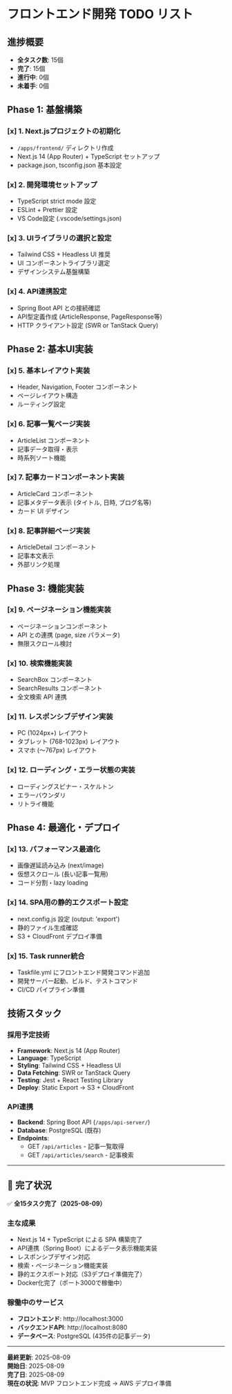 # フロントエンド開発 TODO リスト

## 進捗概要
- **全タスク数**: 15個
- **完了**: 15個
- **進行中**: 0個
- **未着手**: 0個

## Phase 1: 基盤構築

### [x] 1. Next.jsプロジェクトの初期化
- `/apps/frontend/` ディレクトリ作成
- Next.js 14 (App Router) + TypeScript セットアップ
- package.json, tsconfig.json 基本設定

### [x] 2. 開発環境セットアップ
- TypeScript strict mode 設定
- ESLint + Prettier 設定
- VS Code設定 (.vscode/settings.json)

### [x] 3. UIライブラリの選択と設定
- Tailwind CSS + Headless UI 推奨
- UI コンポーネントライブラリ選定
- デザインシステム基盤構築

### [x] 4. API連携設定
- Spring Boot API との接続確認
- API型定義作成 (ArticleResponse, PageResponse等)
- HTTP クライアント設定 (SWR or TanStack Query)

## Phase 2: 基本UI実装

### [x] 5. 基本レイアウト実装
- Header, Navigation, Footer コンポーネント
- ページレイアウト構造
- ルーティング設定

### [x] 6. 記事一覧ページ実装
- ArticleList コンポーネント
- 記事データ取得・表示
- 時系列ソート機能

### [x] 7. 記事カードコンポーネント実装
- ArticleCard コンポーネント
- 記事メタデータ表示 (タイトル, 日時, ブログ名等)
- カード UI デザイン

### [x] 8. 記事詳細ページ実装
- ArticleDetail コンポーネント
- 記事本文表示
- 外部リンク処理

## Phase 3: 機能実装

### [x] 9. ページネーション機能実装
- ページネーションコンポーネント
- API との連携 (page, size パラメータ)
- 無限スクロール検討

### [x] 10. 検索機能実装
- SearchBox コンポーネント
- SearchResults コンポーネント
- 全文検索 API 連携

### [x] 11. レスポンシブデザイン実装
- PC (1024px+) レイアウト
- タブレット (768-1023px) レイアウト
- スマホ (～767px) レイアウト

### [x] 12. ローディング・エラー状態の実装
- ローディングスピナー・スケルトン
- エラーバウンダリ
- リトライ機能

## Phase 4: 最適化・デプロイ

### [x] 13. パフォーマンス最適化
- 画像遅延読み込み (next/image)
- 仮想スクロール (長い記事一覧用)
- コード分割・lazy loading

### [x] 14. SPA用の静的エクスポート設定
- next.config.js 設定 (output: 'export')
- 静的ファイル生成確認
- S3 + CloudFront デプロイ準備

### [x] 15. Task runner統合
- Taskfile.yml にフロントエンド開発コマンド追加
- 開発サーバー起動、ビルド、テストコマンド
- CI/CD パイプライン準備

## 技術スタック

### 採用予定技術
- **Framework**: Next.js 14 (App Router)
- **Language**: TypeScript
- **Styling**: Tailwind CSS + Headless UI
- **Data Fetching**: SWR or TanStack Query
- **Testing**: Jest + React Testing Library
- **Deploy**: Static Export → S3 + CloudFront

### API連携
- **Backend**: Spring Boot API (`/apps/api-server/`)
- **Database**: PostgreSQL (既存)
- **Endpoints**: 
  - GET `/api/articles` - 記事一覧取得
  - GET `/api/articles/search` - 記事検索

---

## 🎯 完了状況

✅ **全15タスク完了（2025-08-09）**

### 主な成果
- Next.js 14 + TypeScript による SPA 構築完了
- API連携（Spring Boot）によるデータ表示機能実装
- レスポンシブデザイン対応
- 検索・ページネーション機能実装
- 静的エクスポート対応（S3デプロイ準備完了）
- Docker化完了（ポート3000で稼働中）

### 稼働中のサービス
- **フロントエンド**: http://localhost:3000
- **バックエンドAPI**: http://localhost:8080
- **データベース**: PostgreSQL (435件の記事データ)

---

**最終更新**: 2025-08-09  
**開始日**: 2025-08-09  
**完了日**: 2025-08-09  
**現在の状況**: MVP フロントエンド完成 → AWS デプロイ準備